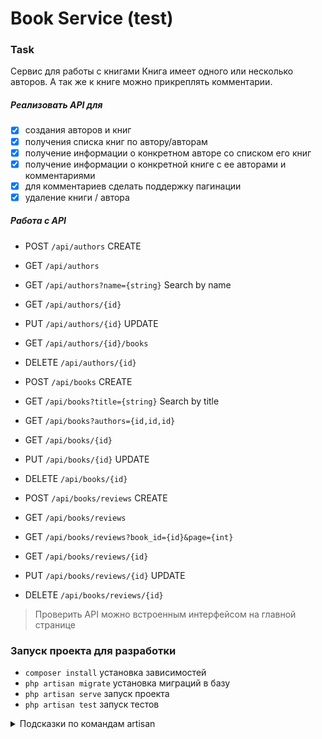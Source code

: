 # Book Service (test)

### Task

Сервис для работы с книгами
Книга имеет одного или несколько авторов.
А так же к книге можно прикреплять комментарии.

##### Реализовать API для 
- [x] создания авторов и книг
- [x] получения списка книг по автору/авторам
- [x] получение информации о конкретном авторе со списком его книг
- [x] получение информации о конкретной книге с ее авторами и комментариями
- [x] для комментариев сделать поддержку пагинации
- [x] удаление книги / автора

##### Работа с API
- POST `/api/authors` CREATE
- GET `/api/authors`
- GET `/api/authors?name={string}` Search by name
- GET `/api/authors/{id}`
- PUT `/api/authors/{id}` UPDATE
- GET `/api/authors/{id}/books`
- DELETE `/api/authors/{id}`

- POST `/api/books` CREATE
- GET `/api/books?title={string}` Search by title
- GET `/api/books?authors={id,id,id}`
- GET `/api/books/{id}`
- PUT `/api/books/{id}` UPDATE
- DELETE `/api/books/{id}`

- POST `/api/books/reviews` CREATE
- GET `/api/books/reviews`
- GET `/api/books/reviews?book_id={id}&page={int}`
- GET `/api/books/reviews/{id}`
- PUT `/api/books/reviews/{id}` UPDATE
- DELETE `/api/books/reviews/{id}`

> Проверить API можно встроенным интерфейсом на главной странице

### Запуск проекта для разработки
- `composer install` установка зависимостей
- `php artisan migrate` установка миграций в базу
- `php artisan serve` запуск проекта
- `php artisan test` запуск тестов


<details>
    <summary>Подсказки по командам artisan</summary>

        Генерация компонентов шаблонов
        `php artisan make:component Page`
        `php artisan make:component Forms/Input`

        Генерация коллекций и ресурсов
        `php artisan make:resource BookCollection --collection`
        `php artisan make:resource BookResource`

        Генерация контроллера, ключ --api генерит контроллер с шаблоном для работы API
        `php artisan make:controller BookReviewController --api`

        Генерация валидатора
        `php artisan make:request BookStoreRequest`

        Генерация файла модели
        ключи: -m - миграции, -c - контроллера, -r - ресурс, -f - фабрики, -s - сидинг
        Возможно указание нескольких ключей: -mcr
        `php artisan make:model Book -m`

        Миграция с очисткой
        `php artisan migrate:fresh`
        Миграция одной таблицы
        `php artisan make:migration create_autor_to_book_table`

        Сидинг создание файла
        `php artisan make:seeder UserSeeder`
        Выполнение сидинга в базу
        Ключ --class=UserSeeder позволит выполнить только определённый сид
        `php artisan db:seed`
        
        Создание фабрики фейковых данных
        Ключ --model=Post позволит создать и модель
        `php artisan make:factory UserFactory`
        
        Обновление загрузчика (например, после появления новых классов)
        `composer dump-autoload`
        
</details>
